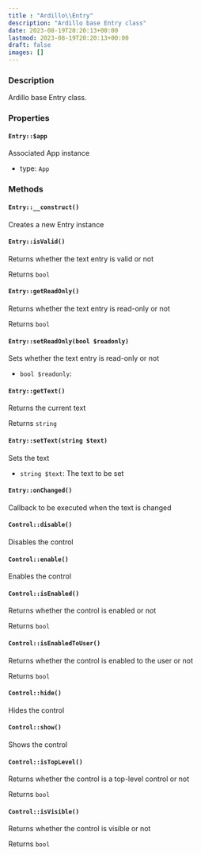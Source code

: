 ```yaml
---
title : "Ardillo\\Entry"
description: "Ardillo base Entry class"
date: 2023-08-19T20:20:13+00:00
lastmod: 2023-08-19T20:20:13+00:00
draft: false
images: []
---
```

### Description

Ardillo base Entry class.

### Properties

#### `Entry::$app`

Associated App instance

 * type: `App`



### Methods

#### `Entry::__construct()`

Creates a new Entry instance



#### `Entry::isValid()`

Returns whether the text entry is valid or not


Returns `bool`



#### `Entry::getReadOnly()`

Returns whether the text entry is read-only or not


Returns `bool`



#### `Entry::setReadOnly(bool $readonly)`

Sets whether the text entry is read-only or not

 * `bool $readonly`: 


#### `Entry::getText()`

Returns the current text


Returns `string`



#### `Entry::setText(string $text)`

Sets the text

 * `string $text`: The text to be set


#### `Entry::onChanged()`

Callback to be executed when the text is changed



#### `Control::disable()`

Disables the control



#### `Control::enable()`

Enables the control



#### `Control::isEnabled()`

Returns whether the control is enabled or not


Returns `bool`



#### `Control::isEnabledToUser()`

Returns whether the control is enabled to the user or not


Returns `bool`



#### `Control::hide()`

Hides the control



#### `Control::show()`

Shows the control



#### `Control::isTopLevel()`

Returns whether the control is a top-level control or not


Returns `bool`



#### `Control::isVisible()`

Returns whether the control is visible or not


Returns `bool`



